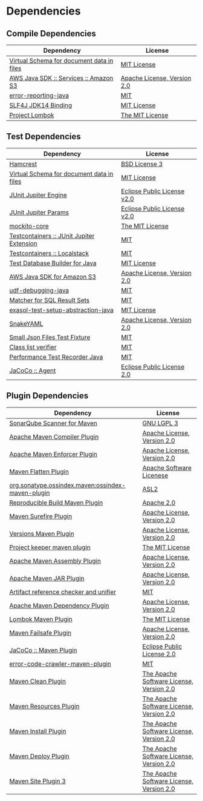 <!-- @formatter:off -->
# Dependencies

## Compile Dependencies

| Dependency                                     | License                          |
| ---------------------------------------------- | -------------------------------- |
| [Virtual Schema for document data in files][0] | [MIT License][1]                 |
| [AWS Java SDK :: Services :: Amazon S3][2]     | [Apache License, Version 2.0][3] |
| [error-reporting-java][4]                      | [MIT][5]                         |
| [SLF4J JDK14 Binding][6]                       | [MIT License][7]                 |
| [Project Lombok][8]                            | [The MIT License][9]             |

## Test Dependencies

| Dependency                                      | License                           |
| ----------------------------------------------- | --------------------------------- |
| [Hamcrest][10]                                  | [BSD License 3][11]               |
| [Virtual Schema for document data in files][0]  | [MIT License][1]                  |
| [JUnit Jupiter Engine][14]                      | [Eclipse Public License v2.0][15] |
| [JUnit Jupiter Params][14]                      | [Eclipse Public License v2.0][15] |
| [mockito-core][18]                              | [The MIT License][19]             |
| [Testcontainers :: JUnit Jupiter Extension][20] | [MIT][21]                         |
| [Testcontainers :: Localstack][20]              | [MIT][21]                         |
| [Test Database Builder for Java][24]            | [MIT License][25]                 |
| [AWS Java SDK for Amazon S3][2]                 | [Apache License, Version 2.0][3]  |
| [udf-debugging-java][28]                        | [MIT][5]                          |
| [Matcher for SQL Result Sets][30]               | [MIT][5]                          |
| [exasol-test-setup-abstraction-java][32]        | [MIT License][33]                 |
| [SnakeYAML][34]                                 | [Apache License, Version 2.0][35] |
| [Small Json Files Test Fixture][36]             | [MIT][5]                          |
| [Class list verifier][38]                       | [MIT][5]                          |
| [Performance Test Recorder Java][40]            | [MIT][5]                          |
| [JaCoCo :: Agent][42]                           | [Eclipse Public License 2.0][43]  |

## Plugin Dependencies

| Dependency                                              | License                                        |
| ------------------------------------------------------- | ---------------------------------------------- |
| [SonarQube Scanner for Maven][44]                       | [GNU LGPL 3][45]                               |
| [Apache Maven Compiler Plugin][46]                      | [Apache License, Version 2.0][47]              |
| [Apache Maven Enforcer Plugin][48]                      | [Apache License, Version 2.0][47]              |
| [Maven Flatten Plugin][50]                              | [Apache Software Licenese][35]                 |
| [org.sonatype.ossindex.maven:ossindex-maven-plugin][52] | [ASL2][35]                                     |
| [Reproducible Build Maven Plugin][54]                   | [Apache 2.0][35]                               |
| [Maven Surefire Plugin][56]                             | [Apache License, Version 2.0][47]              |
| [Versions Maven Plugin][58]                             | [Apache License, Version 2.0][47]              |
| [Project keeper maven plugin][60]                       | [The MIT License][61]                          |
| [Apache Maven Assembly Plugin][62]                      | [Apache License, Version 2.0][47]              |
| [Apache Maven JAR Plugin][64]                           | [Apache License, Version 2.0][47]              |
| [Artifact reference checker and unifier][66]            | [MIT][5]                                       |
| [Apache Maven Dependency Plugin][68]                    | [Apache License, Version 2.0][47]              |
| [Lombok Maven Plugin][70]                               | [The MIT License][5]                           |
| [Maven Failsafe Plugin][72]                             | [Apache License, Version 2.0][47]              |
| [JaCoCo :: Maven Plugin][74]                            | [Eclipse Public License 2.0][43]               |
| [error-code-crawler-maven-plugin][76]                   | [MIT][5]                                       |
| [Maven Clean Plugin][78]                                | [The Apache Software License, Version 2.0][35] |
| [Maven Resources Plugin][80]                            | [The Apache Software License, Version 2.0][35] |
| [Maven Install Plugin][82]                              | [The Apache Software License, Version 2.0][35] |
| [Maven Deploy Plugin][84]                               | [The Apache Software License, Version 2.0][35] |
| [Maven Site Plugin 3][86]                               | [The Apache Software License, Version 2.0][35] |

[42]: https://www.eclemma.org/jacoco/index.html
[4]: https://github.com/exasol/error-reporting-java
[35]: http://www.apache.org/licenses/LICENSE-2.0.txt
[8]: https://projectlombok.org
[56]: https://maven.apache.org/surefire/maven-surefire-plugin/
[78]: http://maven.apache.org/plugins/maven-clean-plugin/
[2]: https://aws.amazon.com/sdkforjava
[5]: https://opensource.org/licenses/MIT
[18]: https://github.com/mockito/mockito
[50]: https://www.mojohaus.org/flatten-maven-plugin/
[58]: http://www.mojohaus.org/versions-maven-plugin/
[60]: https://github.com/exasol/project-keeper/
[11]: http://opensource.org/licenses/BSD-3-Clause
[46]: https://maven.apache.org/plugins/maven-compiler-plugin/
[25]: https://github.com/exasol/test-db-builder-java/blob/main/LICENSE
[32]: https://github.com/exasol/exasol-test-setup-abstraction-java/
[43]: https://www.eclipse.org/legal/epl-2.0/
[45]: http://www.gnu.org/licenses/lgpl.txt
[74]: https://www.jacoco.org/jacoco/trunk/doc/maven.html
[3]: https://aws.amazon.com/apache2.0
[19]: https://github.com/mockito/mockito/blob/main/LICENSE
[9]: https://projectlombok.org/LICENSE
[30]: https://github.com/exasol/hamcrest-resultset-matcher
[54]: http://zlika.github.io/reproducible-build-maven-plugin
[33]: https://github.com/exasol/exasol-test-setup-abstraction-java/blob/main/LICENSE
[7]: http://www.opensource.org/licenses/mit-license.php
[44]: http://sonarsource.github.io/sonar-scanner-maven/
[28]: https://github.com/exasol/udf-debugging-java/
[14]: https://junit.org/junit5/
[34]: https://bitbucket.org/snakeyaml/snakeyaml
[0]: https://github.com/exasol/virtual-schema-common-document-files/
[10]: http://hamcrest.org/JavaHamcrest/
[6]: http://www.slf4j.org
[80]: http://maven.apache.org/plugins/maven-resources-plugin/
[66]: https://github.com/exasol/artifact-reference-checker-maven-plugin
[38]: https://github.com/exasol/java-class-list-extractor
[64]: https://maven.apache.org/plugins/maven-jar-plugin/
[24]: https://github.com/exasol/test-db-builder-java/
[72]: https://maven.apache.org/surefire/maven-failsafe-plugin/
[40]: https://github.com/exasol/performance-test-recorder-java
[70]: http://anthonywhitford.com/lombok.maven/lombok-maven-plugin/
[21]: http://opensource.org/licenses/MIT
[36]: https://github.com/exasol/small-json-files-test-fixture
[61]: https://github.com/exasol/project-keeper/blob/main/LICENSE
[68]: https://maven.apache.org/plugins/maven-dependency-plugin/
[47]: https://www.apache.org/licenses/LICENSE-2.0.txt
[48]: https://maven.apache.org/enforcer/maven-enforcer-plugin/
[15]: https://www.eclipse.org/legal/epl-v20.html
[82]: http://maven.apache.org/plugins/maven-install-plugin/
[52]: https://sonatype.github.io/ossindex-maven/maven-plugin/
[1]: https://github.com/exasol/virtual-schema-common-document-files/blob/main/LICENSE
[20]: https://testcontainers.org
[84]: http://maven.apache.org/plugins/maven-deploy-plugin/
[86]: http://maven.apache.org/plugins/maven-site-plugin/
[76]: https://github.com/exasol/error-code-crawler-maven-plugin
[62]: https://maven.apache.org/plugins/maven-assembly-plugin/
